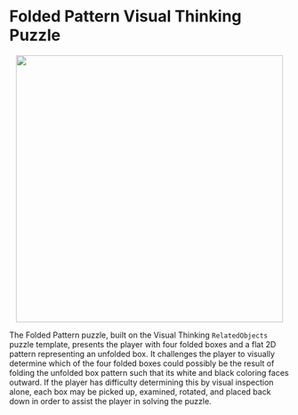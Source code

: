 ﻿# Folded Pattern Visual Thinking Puzzle

<p align="center"><img src="http://t-s.net/tmp/visthink/foldedpattern.jpg" width="480"></p>

The Folded Pattern puzzle, built on the Visual Thinking `RelatedObjects` puzzle template, presents the player with four folded boxes and a flat 2D pattern representing an unfolded box. It challenges the player to visually determine which of the four folded boxes could possibly be the result of folding the unfolded box pattern such that its white and black coloring faces outward. If the player has difficulty determining this by visual inspection alone, each box may be picked up, examined, rotated, and placed back down in order to assist the player in solving the puzzle.
